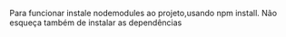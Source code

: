 Para funcionar instale nodemodules ao projeto,usando npm install.
Não esqueça também de instalar as dependências 
